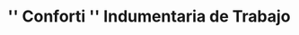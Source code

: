 ---
title: "'' Conforti '' Indumentaria de Trabajo"
url: /gregorio-de-laferrere/conforti-indumentaria-de-trabajo/
shop: ropa
---